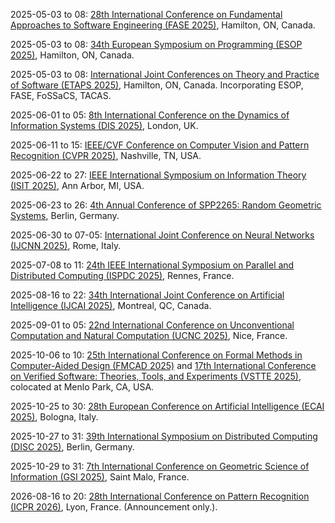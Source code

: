 2025-05-03 to 08: [28th International Conference on Fundamental Approaches to Software Engineering (FASE 2025)](https://etaps.org/2025/conferences/fase/), Hamilton, ON, Canada.

2025-05-03 to 08: [34th European Symposium on Programming (ESOP 2025)](https://etaps.org/2025/conferences/esop/), Hamilton, ON, Canada.

2025-05-03 to 08: [International Joint Conferences on Theory and Practice of Software (ETAPS 2025)](https://etaps.org/2025/), Hamilton, ON, Canada. Incorporating ESOP, FASE, FoSSaCS, TACAS.

2025-06-01 to 05: [8th International Conference on the Dynamics of Information Systems (DIS 2025)](https://dis2025.ujep.cz), London, UK.

2025-06-11 to 15: [IEEE/CVF Conference on Computer Vision and Pattern Recognition (CVPR 2025)](https://cvpr.thecvf.com), Nashville, TN, USA.

2025-06-22 to 27: [IEEE International Symposium on Information Theory (ISIT 2025)](https://2025.ieee-isit.org), Ann Arbor, MI, USA.

2025-06-23 to 26: [4th Annual Conference of SPP2265: Random Geometric Systems](https://wias-berlin.de/workshops/An_2025_RaGeSys/), Berlin, Germany.

2025-06-30 to 07-05: [International Joint Conference on Neural Networks (IJCNN 2025)](https://2025.ijcnn.org), Rome, Italy.

2025-07-08 to 11: [24th IEEE International Symposium on Parallel and Distributed Computing (ISPDC 2025)](https://ispdc2025.inria.fr), Rennes, France.

2025-08-16 to 22: [34th International Joint Conference on Artificial Intelligence (IJCAI 2025)](https://2025.ijcai.org), Montreal, QC, Canada.

2025-09-01 to 05: [22nd International Conference on Unconventional Computation and Natural Computation (UCNC 2025)](https://webusers.i3s.univ-cotedazur.fr/UCNC2025/), Nice, France.

2025-10-06 to 10: [25th International Conference on Formal Methods in Computer-Aided Design (FMCAD 2025)](https://fmcad.org/FMCAD25/) and [17th International Conference on Verified Software: Theories, Tools, and Experiments (VSTTE 2025)](https://easychair.org/cfp/vstte25), colocated at Menlo Park, CA, USA.

2025-10-25 to 30: [28th European Conference on Artificial Intelligence (ECAI 2025)](https://ecai2025.org), Bologna, Italy.

2025-10-27 to 31: [39th International Symposium on Distributed Computing (DISC 2025)](https://disc-conference.org/wp/disc2025/), Berlin, Germany.

2025-10-29 to 31: [7th International Conference on Geometric Science of Information (GSI 2025)](https://conference-gsi.org), Saint Malo, France.

2026-08-16 to 20: [28th International Conference on Pattern Recognition (ICPR 2026)](https://iapr.org/conferences/conference-schedule/), Lyon, France. (Announcement only.).

